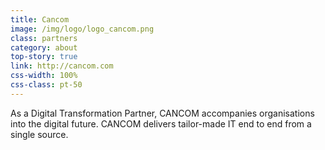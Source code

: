```yaml
---
title: Cancom
image: /img/logo/logo_cancom.png
class: partners
category: about
top-story: true
link: http://cancom.com
css-width: 100%
css-class: pt-50
---
```


As a Digital Transformation Partner, CANCOM accompanies organisations into the digital future. CANCOM delivers tailor-made IT end to end from a single source.
